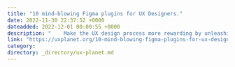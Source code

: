 ```yaml
---
title: "10 mind-blowing Figma plugins for UX Designers."
date: 2022-11-30 22:37:52 +0000
dateadded: 2022-12-01 00:00:55 +0000
description: "    Make the UX design process more rewarding by unleashing Figma’s advanced functionality.  Continue reading on UX Planet »  "
link: "https://uxplanet.org/10-mind-blowing-figma-plugins-for-ux-designers-a52deca0065d?source=rss----819cc2aaeee0---4"
category:
directory: _directory/ux-planet.md
---
```

